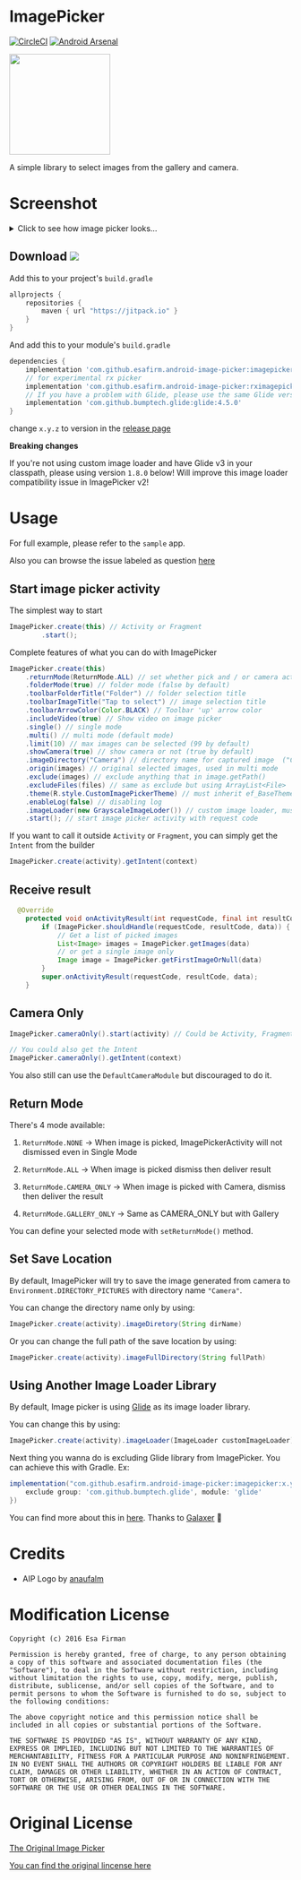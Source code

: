 # ImagePicker 

[![CircleCI](https://circleci.com/gh/esafirm/android-image-picker.svg?style=svg)](https://circleci.com/gh/esafirm/android-image-picker)
[![Android Arsenal](https://img.shields.io/badge/Android%20Arsenal-ImagePicker-brightgreen.svg?style=flat)](https://android-arsenal.com/details/1/4618)

<img  src="https://github.com/esafirm/android-image-picker/blob/master/art/logo.png?raw=true" width="180" height="180"/> 

A simple library to select images from the gallery and camera.

# Screenshot

<details>
	<summary>Click to see how image picker looks…</summary>
<img 
src="https://raw.githubusercontent.com/esafirm/android-image-picker/master/art/ss.gif" height="460" width="284"/>
</details>

## Download [![](https://jitpack.io/v/esafirm/android-image-picker.svg)](https://jitpack.io/#esafirm/android-image-picker)

Add this to your project's `build.gradle`

```groovy
allprojects {
    repositories {
        maven { url "https://jitpack.io" }
    }
}
```

And add this to your module's `build.gradle` 

```groovy
dependencies {
	implementation 'com.github.esafirm.android-image-picker:imagepicker:x.y.z'
	// for experimental rx picker
	implementation 'com.github.esafirm.android-image-picker:rximagepicker:x.y.z'
	// If you have a problem with Glide, please use the same Glide version or simply open an issue
	implementation 'com.github.bumptech.glide:glide:4.5.0'
}
```

change `x.y.z` to version in the [release page](https://github.com/esafirm/android-image-picker/releases)

**Breaking changes**

If you're not using custom image loader and have Glide v3 in your classpath, please using version `1.8.0` below! 
Will improve this image loader compatibility issue in ImagePicker v2! 

# Usage

For full example, please refer to the `sample` app. 

Also you can browse the issue labeled as question [here](https://github.com/esafirm/android-image-picker/issues?utf8=%E2%9C%93&q=label%3Aquestion+)

## Start image picker activity

The simplest way to start 

```java
ImagePicker.create(this) // Activity or Fragment
	    .start();
``` 

Complete features of what you can do with ImagePicker

```java
ImagePicker.create(this)
	.returnMode(ReturnMode.ALL) // set whether pick and / or camera action should return immediate result or not.
	.folderMode(true) // folder mode (false by default)
	.toolbarFolderTitle("Folder") // folder selection title
	.toolbarImageTitle("Tap to select") // image selection title
	.toolbarArrowColor(Color.BLACK) // Toolbar 'up' arrow color
	.includeVideo(true) // Show video on image picker 
	.single() // single mode
	.multi() // multi mode (default mode)
	.limit(10) // max images can be selected (99 by default)
	.showCamera(true) // show camera or not (true by default)
	.imageDirectory("Camera") // directory name for captured image  ("Camera" folder by default)
	.origin(images) // original selected images, used in multi mode
	.exclude(images) // exclude anything that in image.getPath()
	.excludeFiles(files) // same as exclude but using ArrayList<File>
	.theme(R.style.CustomImagePickerTheme) // must inherit ef_BaseTheme. please refer to sample
	.enableLog(false) // disabling log
	.imageLoader(new GrayscaleImageLoder()) // custom image loader, must be serializeable
	.start(); // start image picker activity with request code
```                

If you want to call it outside `Activity` or `Fragment`, you can simply get the `Intent` from the builder

```java
ImagePicker.create(activity).getIntent(context)

```

## Receive result

```java
  @Override
    protected void onActivityResult(int requestCode, final int resultCode, Intent data) {
        if (ImagePicker.shouldHandle(requestCode, resultCode, data)) {
			// Get a list of picked images
			List<Image> images = ImagePicker.getImages(data)
            // or get a single image only
			Image image = ImagePicker.getFirstImageOrNull(data)
        }
        super.onActivityResult(requestCode, resultCode, data);
    }
```


## Camera Only

```java
ImagePicker.cameraOnly().start(activity) // Could be Activity, Fragment, Support Fragment 

// You could also get the Intent 
ImagePicker.cameraOnly().getIntent(context)
```

You also still can use the `DefaultCameraModule` but discouraged to do it. 

## Return Mode

There's 4 mode available:

1. `ReturnMode.NONE` -> When image is picked, ImagePickerActivity will not dismissed even in Single Mode

2. `ReturnMode.ALL` -> When image is picked dismiss then deliver result

3. `ReturnMode.CAMERA_ONLY` -> When image is picked with Camera, dismiss then deliver the result

4. `ReturnMode.GALLERY_ONLY` -> Same as CAMERA_ONLY but with Gallery

You can define your selected mode with `setReturnMode()` method. 

## Set Save Location

By default, ImagePicker will try to save the image generated from camera to `Environment.DIRECTORY_PICTURES` with directory name `"Camera"`. 

You can change the directory name only by using:

```java
ImagePicker.create(activity).imageDiretory(String dirName)
``` 

Or you can change the full path of the save location by using:

```java
ImagePicker.create(activity).imageFullDirectory(String fullPath)
```

## Using Another Image Loader Library 

By default, Image picker is using [Glide](https://github.com/bumptech/glide) as its image loader library. 

You can change this by using:

```java
ImagePicker.create(activity).imageLoader(ImageLoader customImageLoader)
```

Next thing you wanna do is excluding Glide library from ImagePicker. You can achieve this with Gradle. Ex: 

```groovy
implementation("com.github.esafirm.android-image-picker:imagepicker:x.y.z", {
    exclude group: 'com.github.bumptech.glide', module: 'glide'
})
``` 

You can find more about this in [here](https://github.com/esafirm/android-image-picker/issues/105). Thanks to [Galaxer](https://github.com/Galaxer) 🙏

# Credits

- AIP Logo by [anaufalm](https://github.com/anaufalm)

# Modification License

```
Copyright (c) 2016 Esa Firman

Permission is hereby granted, free of charge, to any person obtaining a copy of this software and associated documentation files (the "Software"), to deal in the Software without restriction, including without limitation the rights to use, copy, modify, merge, publish, distribute, sublicense, and/or sell copies of the Software, and to permit persons to whom the Software is furnished to do so, subject to the following conditions:

The above copyright notice and this permission notice shall be included in all copies or substantial portions of the Software.

THE SOFTWARE IS PROVIDED "AS IS", WITHOUT WARRANTY OF ANY KIND, EXPRESS OR IMPLIED, INCLUDING BUT NOT LIMITED TO THE WARRANTIES OF MERCHANTABILITY, FITNESS FOR A PARTICULAR PURPOSE AND NONINFRINGEMENT. IN NO EVENT SHALL THE AUTHORS OR COPYRIGHT HOLDERS BE LIABLE FOR ANY CLAIM, DAMAGES OR OTHER LIABILITY, WHETHER IN AN ACTION OF CONTRACT, TORT OR OTHERWISE, ARISING FROM, OUT OF OR IN CONNECTION WITH THE SOFTWARE OR THE USE OR OTHER DEALINGS IN THE SOFTWARE.
```

# Original License

[The Original Image Picker](https://github.com/nguyenhoanglam/ImagePicker)

[You can find the original lincense here ](https://raw.githubusercontent.com/esafirm/ImagePicker/master/ORIGINAL_LICENSE) 


